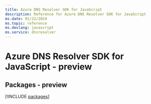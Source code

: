 ```yaml
---
title: Azure DNS Resolver SDK for JavaScript
description: Reference for Azure DNS Resolver SDK for JavaScript
ms.date: 01/22/2024
ms.topic: reference
ms.devlang: javascript
ms.service: dnsresolver
---
```

# Azure DNS Resolver SDK for JavaScript - preview
## Packages - preview
[!INCLUDE [packages](dns-resolver-index.md)]